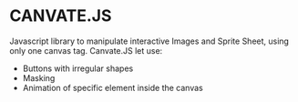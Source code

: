 # CANVATE.JS
Javascript library to manipulate interactive Images and Sprite Sheet, using only one canvas tag.
Canvate.JS let use:
- Buttons with irregular shapes
- Masking
- Animation of specific element inside the canvas
